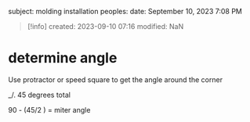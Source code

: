 subject: molding installation
peoples:
date: September 10, 2023 7:08 PM



>[!info]
> created: 2023-09-10 07:16
>modified: NaN

# determine angle
Use protractor or speed square to get the angle around the corner

\_/.     45 degrees total

90 - (45/2 ) = miter angle
